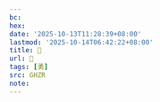 ```yaml
---
bc:
hex:
date: '2025-10-13T11:28:39+08:00'
lastmod: '2025-10-14T06:42:22+08:00'
title: 󰞅
url: 󰞅
tags: [勇]
src: GHZR
note:
---
```

